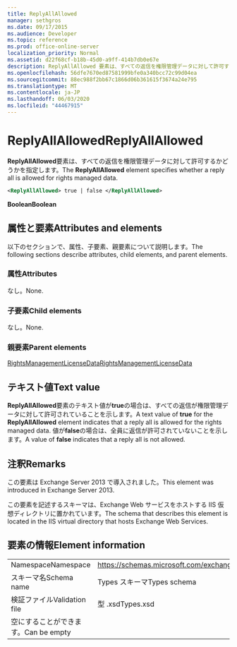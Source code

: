 ```yaml
---
title: ReplyAllAllowed
manager: sethgros
ms.date: 09/17/2015
ms.audience: Developer
ms.topic: reference
ms.prod: office-online-server
localization_priority: Normal
ms.assetid: d22f68cf-b18b-45d0-a9ff-414b7db0e67e
description: ReplyAllAllowed 要素は、すべての返信を権限管理データに対して許可するかどうかを指定します。
ms.openlocfilehash: 56dfe7670ed87581999bfe0a340bcc72c99d04ea
ms.sourcegitcommit: 88ec988f2bb67c1866d06b361615f3674a24e795
ms.translationtype: MT
ms.contentlocale: ja-JP
ms.lasthandoff: 06/03/2020
ms.locfileid: "44467915"
---
```

# <a name="replyallallowed"></a><span data-ttu-id="8985d-103">ReplyAllAllowed</span><span class="sxs-lookup"><span data-stu-id="8985d-103">ReplyAllAllowed</span></span>

<span data-ttu-id="8985d-104">**ReplyAllAllowed**要素は、すべての返信を権限管理データに対して許可するかどうかを指定します。</span><span class="sxs-lookup"><span data-stu-id="8985d-104">The **ReplyAllAllowed** element specifies whether a reply all is allowed for rights managed data.</span></span> 
  
```XML
<ReplyAllAllowed> true | false </ReplyAllAllowed>
```

 <span data-ttu-id="8985d-105">**Boolean**</span><span class="sxs-lookup"><span data-stu-id="8985d-105">**Boolean**</span></span>
## <a name="attributes-and-elements"></a><span data-ttu-id="8985d-106">属性と要素</span><span class="sxs-lookup"><span data-stu-id="8985d-106">Attributes and elements</span></span>

<span data-ttu-id="8985d-107">以下のセクションで、属性、子要素、親要素について説明します。</span><span class="sxs-lookup"><span data-stu-id="8985d-107">The following sections describe attributes, child elements, and parent elements.</span></span>
  
### <a name="attributes"></a><span data-ttu-id="8985d-108">属性</span><span class="sxs-lookup"><span data-stu-id="8985d-108">Attributes</span></span>

<span data-ttu-id="8985d-109">なし。</span><span class="sxs-lookup"><span data-stu-id="8985d-109">None.</span></span>
  
### <a name="child-elements"></a><span data-ttu-id="8985d-110">子要素</span><span class="sxs-lookup"><span data-stu-id="8985d-110">Child elements</span></span>

<span data-ttu-id="8985d-111">なし。</span><span class="sxs-lookup"><span data-stu-id="8985d-111">None.</span></span>
  
### <a name="parent-elements"></a><span data-ttu-id="8985d-112">親要素</span><span class="sxs-lookup"><span data-stu-id="8985d-112">Parent elements</span></span>

[<span data-ttu-id="8985d-113">RightsManagementLicenseData</span><span class="sxs-lookup"><span data-stu-id="8985d-113">RightsManagementLicenseData</span></span>](rightsmanagementlicensedata.md)
  
## <a name="text-value"></a><span data-ttu-id="8985d-114">テキスト値</span><span class="sxs-lookup"><span data-stu-id="8985d-114">Text value</span></span>

<span data-ttu-id="8985d-115">**ReplyAllAllowed**要素のテキスト値が**true**の場合は、すべての返信が権限管理データに対して許可されていることを示します。</span><span class="sxs-lookup"><span data-stu-id="8985d-115">A text value of **true** for the **ReplyAllAllowed** element indicates that a reply all is allowed for the rights managed data.</span></span> <span data-ttu-id="8985d-116">値が**false**の場合は、全員に返信が許可されていないことを示します。</span><span class="sxs-lookup"><span data-stu-id="8985d-116">A value of **false** indicates that a reply all is not allowed.</span></span> 
  
## <a name="remarks"></a><span data-ttu-id="8985d-117">注釈</span><span class="sxs-lookup"><span data-stu-id="8985d-117">Remarks</span></span>

<span data-ttu-id="8985d-118">この要素は Exchange Server 2013 で導入されました。</span><span class="sxs-lookup"><span data-stu-id="8985d-118">This element was introduced in Exchange Server 2013.</span></span>
  
<span data-ttu-id="8985d-119">この要素を記述するスキーマは、Exchange Web サービスをホストする IIS 仮想ディレクトリに置かれています。</span><span class="sxs-lookup"><span data-stu-id="8985d-119">The schema that describes this element is located in the IIS virtual directory that hosts Exchange Web Services.</span></span>
  
## <a name="element-information"></a><span data-ttu-id="8985d-120">要素の情報</span><span class="sxs-lookup"><span data-stu-id="8985d-120">Element information</span></span>

|||
|:-----|:-----|
|<span data-ttu-id="8985d-121">Namespace</span><span class="sxs-lookup"><span data-stu-id="8985d-121">Namespace</span></span>  <br/> |https://schemas.microsoft.com/exchange/services/2006/types  <br/> |
|<span data-ttu-id="8985d-122">スキーマ名</span><span class="sxs-lookup"><span data-stu-id="8985d-122">Schema name</span></span>  <br/> |<span data-ttu-id="8985d-123">Types スキーマ</span><span class="sxs-lookup"><span data-stu-id="8985d-123">Types schema</span></span>  <br/> |
|<span data-ttu-id="8985d-124">検証ファイル</span><span class="sxs-lookup"><span data-stu-id="8985d-124">Validation file</span></span>  <br/> |<span data-ttu-id="8985d-125">型 .xsd</span><span class="sxs-lookup"><span data-stu-id="8985d-125">Types.xsd</span></span>  <br/> |
|<span data-ttu-id="8985d-126">空にすることができます。</span><span class="sxs-lookup"><span data-stu-id="8985d-126">Can be empty</span></span>  <br/> ||
   

